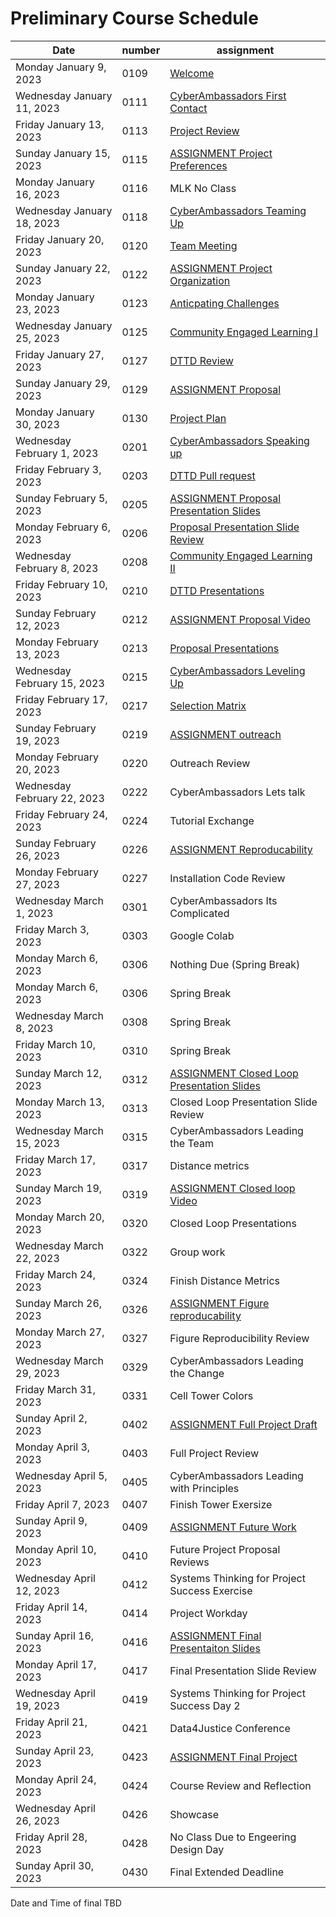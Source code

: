# Preliminary Course Schedule  

| Date |  number | assignment |
|------|---------|------------|
|  Monday January 9, 2023  | 0109 |  [Welcome](0109-Welcome) |
|  Wednesday January 11, 2023  | 0111 |  [CyberAmbassadors First Contact](0111-CyberAmbassadors_First_Contact) |
|  Friday January 13, 2023  | 0113 |  [Project Review](0113-Project_Review) |
|  Sunday January 15, 2023  | 0115 |  [ASSIGNMENT Project Preferences](0115-ASSIGNMENT_Project_Preferences) |
| Monday January 16, 2023   | 0116 | MLK No Class |
|  Wednesday January 18, 2023  | 0118 |  [CyberAmbassadors Teaming Up](0118-CyberAmbassadors_Teaming_Up) |
|  Friday January 20, 2023  | 0120 |  [Team Meeting](0120-Team_Meeting) |
|  Sunday January 22, 2023  | 0122 |  [ASSIGNMENT Project Organization](0122-ASSIGNMENT_Project_Organization) |
|  Monday January 23, 2023  | 0123 |  [Anticpating Challenges](0123-Anticpating_Challenges) |
|  Wednesday January 25, 2023  | 0125 |  [Community Engaged Learning I](0125-Community_Engaged_Learning_I) |
|  Friday January 27, 2023  | 0127 |  [DTTD Review](0127-DTTD_Review) |
|  Sunday January 29, 2023  | 0129 |  [ASSIGNMENT Proposal](0129-ASSIGNMENT_Proposal) |
|  Monday January 30, 2023  | 0130 |  [Project Plan](0130-Project_Plan) |
|  Wednesday February 1, 2023  | 0201 |  [CyberAmbassadors Speaking up](0201-CyberAmbassadors_Speaking_up) |
|  Friday February 3, 2023  | 0203 |  [DTTD Pull request](0203-DTTD_Pull_request) |
|  Sunday February 5, 2023  | 0205 |  [ASSIGNMENT Proposal Presentation Slides](0205-ASSIGNMENT_Proposal_Presentation_Slides) |
|  Monday February 6, 2023  | 0206 |  [Proposal Presentation Slide Review](0206-Proposal_Presentation_Slide_Review) |
|  Wednesday February 8, 2023  | 0208 |  [Community Engaged Learning II](0208-Community_Engaged_Learning_II) |
|  Friday February 10, 2023  | 0210 |  [DTTD Presentations](0210-DTTD_Presentations) |
|  Sunday February 12, 2023  | 0212 |  [ASSIGNMENT Proposal Video](0212-ASSIGNMENT_Proposal_Video) |
|  Monday February 13, 2023  | 0213 |  [Proposal Presentations](0213-Proposal_Presentations) |
|  Wednesday February 15, 2023  | 0215 |  [CyberAmbassadors Leveling Up](0215-CyberAmbassadors_Leveling_Up) |
|  Friday February 17, 2023  | 0217 |  [Selection Matrix](0217-Selection_Matrix) |
|  Sunday February 19, 2023  | 0219 |  [ASSIGNMENT outreach](0219-ASSIGNMENT_outreach) |
| Monday February 20, 2023   | 0220 | Outreach Review |
| Wednesday February 22, 2023   | 0222 | CyberAmbassadors Lets talk |
| Friday February 24, 2023   | 0224 | Tutorial Exchange |
|  Sunday February 26, 2023  | 0226 |  [ASSIGNMENT Reproducability](0226-ASSIGNMENT_Reproducability) |
| Monday February 27, 2023   | 0227 | Installation Code Review |
| Wednesday March 1, 2023   | 0301 | CyberAmbassadors Its Complicated |
| Friday March 3, 2023   | 0303 | Google Colab |
| Monday March 6, 2023   | 0306 | Nothing Due (Spring Break) |
| Monday March 6, 2023   | 0306 | Spring Break |
| Wednesday March 8, 2023   | 0308 | Spring Break |
| Friday March 10, 2023   | 0310 | Spring Break |
|  Sunday March 12, 2023  | 0312 |  [ASSIGNMENT Closed Loop Presentation Slides](0312-ASSIGNMENT_Closed_Loop_Presentation_Slides) |
| Monday March 13, 2023   | 0313 | Closed Loop Presentation Slide Review |
| Wednesday March 15, 2023   | 0315 | CyberAmbassadors Leading the Team |
| Friday March 17, 2023   | 0317 | Distance metrics |
|  Sunday March 19, 2023  | 0319 |  [ASSIGNMENT Closed loop Video](0319-ASSIGNMENT_Closed_loop_Video) |
| Monday March 20, 2023   | 0320 | Closed Loop Presentations |
| Wednesday March 22, 2023   | 0322 | Group work |
| Friday March 24, 2023   | 0324 | Finish Distance Metrics |
|  Sunday March 26, 2023  | 0326 |  [ASSIGNMENT Figure reproducability](0326-ASSIGNMENT_Figure_reproducability) |
| Monday March 27, 2023   | 0327 | Figure Reproducibility Review |
| Wednesday March 29, 2023   | 0329 | CyberAmbassadors Leading the Change |
| Friday March 31, 2023   | 0331 | Cell Tower Colors |
|  Sunday April 2, 2023  | 0402 |  [ASSIGNMENT Full Project Draft](0402-ASSIGNMENT_Full_Project_Draft) |
| Monday April 3, 2023   | 0403 | Full Project Review |
| Wednesday April 5, 2023   | 0405 | CyberAmbassadors Leading with Principles |
| Friday April 7, 2023   | 0407 | Finish Tower Exersize |
|  Sunday April 9, 2023  | 0409 |  [ASSIGNMENT Future Work](0409-ASSIGNMENT_Future_Work) |
| Monday April 10, 2023   | 0410 | Future Project Proposal Reviews |
| Wednesday April 12, 2023   | 0412 | Systems Thinking for Project Success Exercise |
| Friday April 14, 2023   | 0414 | Project Workday |
|  Sunday April 16, 2023  | 0416 |  [ASSIGNMENT Final Presentaiton Slides](0416-ASSIGNMENT_Final_Presentaiton_Slides) |
| Monday April 17, 2023   | 0417 | Final Presentation Slide Review |
| Wednesday April 19, 2023   | 0419 | Systems Thinking for Project Success Day 2 |
| Friday April 21, 2023   | 0421 | Data4Justice Conference |
|  Sunday April 23, 2023  | 0423 |  [ASSIGNMENT Final Project](0423-ASSIGNMENT_Final_Project) |
| Monday April 24, 2023   | 0424 | Course Review and Reflection |
| Wednesday April 26, 2023   | 0426 | Showcase |
| Friday April 28, 2023   | 0428 | No Class Due to Engeering Design Day |
| Sunday April 30, 2023   | 0430 | Final Extended Deadline |

Date and Time of final TBD

